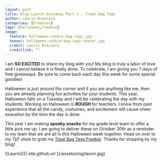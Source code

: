 ```yaml
---
layout: post
title: Blog Launch Giveaway Part 1 - Treat Bag Tags
author: Laurin Brainard
categories: [Freebies]
tags: [halloween,freebie]
image:
  feature: halloween-cookie-bag-tags.jpg
  teaser: halloween-cookie-bag-tags-teaser.jpg
  credit: Laurin Brainard
  creditlink: ""
---
```

I am **SO EXCITED** to share my blog with you! My blog is truly a labor of love and I cannot believe it is finally done. To celebrate, I am giving you 7 days of free giveaways. Be sure to come back each day this week for some special goodies! 

Halloween is _just around the corner_ and if you are anything like me, then you are already planning fun activities for your students. This year, Halloween falls on a Tuesday and I will be celebrating the day with my students. Working on Halloween is **ROUGH** for teachers. I know from past experience that all the candy, costumes, and excitement will cause sheer exaustion by the time the day is done. 

This year I am making **spooky snacks** for my grade level team to offer a little pick me up. I am going to deliver these on October 30th as a reminder to my team that we are all in this Halloween week together. Head on over to my TpT store to grab my [Treat Bag Tags Freebie](http://bit.ly/treattag). Thanks for stopping by my blog!

![Laurin]({{ site.github.url }}/assets/img/laurin.jpg)